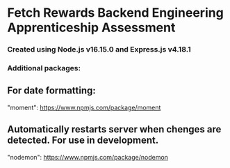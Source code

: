 # Fetch Rewards Backend Engineering Apprenticeship Assessment

### Created using Node.js v16.15.0 and Express.js v4.18.1

### Additional packages:

## For date formatting:

"moment": https://www.npmjs.com/package/moment
</br>

## Automatically restarts server when chenges are detected. For use in development.

"nodemon": https://www.npmjs.com/package/nodemon
</br>

